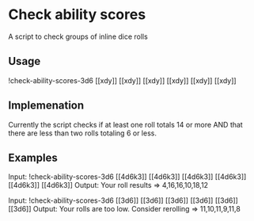 # Check ability scores
A script to check groups of inline dice rolls

## Usage
!check-ability-scores-3d6 [[xdy]] [[xdy]] [[xdy]] [[xdy]] [[xdy]] [[xdy]]

## Implemenation
Currently the script checks if at least one roll totals 14 or more AND that there are less than two rolls totaling 6 or less.

## Examples
Input: !check-ability-scores-3d6 [[4d6k3]] [[4d6k3]] [[4d6k3]] [[4d6k3]] [[4d6k3]] [[4d6k3]]
Output: Your roll results => 4,16,16,10,18,12 

Input: !check-ability-scores-3d6 [[3d6]] [[3d6]] [[3d6]] [[3d6]] [[3d6]] [[3d6]]
Output: Your rolls are too low. Consider rerolling => 11,10,11,9,11,8
